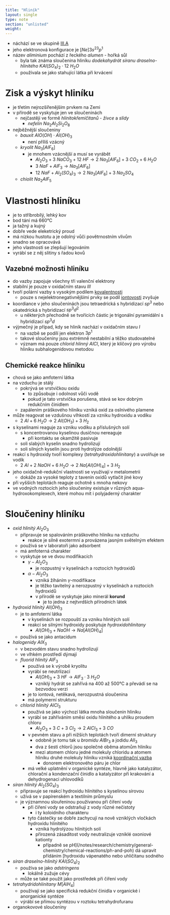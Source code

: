 ```yaml
---
title: "Hliník"
layout: single
type: note
section: "unlisted"
weight: 
---
```

- náchází se ve skupině [III.A](/notes/research/chemistry/inorganic-chemistry/periodic-table/triels)
- jeho elektronová konfigurace je $[Ne]3s^23p^1$
- název _aliminium_ pochází z řeckého _alumen_ - hořká sůl
    - byla tak známa sloučenina hliníku _dodekahydrát síranu draselno-hlinitého_ $KAl(SO_4)_2\cdot{12\ H_2O}$
    - používala se jako stahující látka při krvácení
# Zisk a výskyt hliníku
- je třetím nejrozšířenějším prvkem na Zemi
- v přírodě se vyskytuje jen ve sloučeninách
    - nejčastěji ve formě _hlinitokřemičitanů_ - _živce_ a _slídy_
        - _nefelin_ $Na_2Al_2Si_2O_8$
- nejběžnější sloučeniny
    - _bauxit_ $AlO(OH)\cdot{Al(OH)_3}$
        - není příliš vzácný
    - _kryolit_ $Na_3[AlF_6]$
        - je mnohem vzácnější a musí se vyrábět
            - $Al_2O_3+3\ NaCO_3+12\ HF\longrightarrow{2\ Na_3[AlF_6]+3\ CO_2+6\ H_2O}$
            - $3\ NaF+AlF_3\longrightarrow{Na_3[AlF_6]}$
            - $12\ NaF+Al_2(SO_4)_3\longrightarrow{2\ Na_3[AlF_6]+3\ Na_2SO_4}$
    - _chiolit_ $Na_2AlF_5$
# Vlastnosti hliníku
- je to stříbrobílý, lehký kov
- bod tání má 660°C
- ja tažný a kujný
- dobře vede eleketrický proud
- má nízkou hustotu a je odolný vůči povětrnostním vlivům
- snadno se opracovává
- jeho vlastnosti se zlepšují legováním
- vyrábí se z něj slitiny s řadou kovů
## Vazebné možnosti hliníku
- do vazby zapojuje všechny tři valenční elektrony
- stabilní je pouze v oxidačním stavu $III$
- tvoří polární vazby s vysokým podílem [kovalentnosti](/notes/research/chemistry/general-chemistry/chemical-bonds/covalent-bond)
    - pouze s nejelektronegativnějšími prvky se podíl [iontovosti](/notes/research/chemistry/general-chemistry/chemical-bonds/ionic-bond) zvyšuje
- koordiance v jeho sloučeninách jsou tetraedrická s hybridizací $sp^3$ nebo okatedrická s hybridizací $sp^3d^2$
    - u některých přechodně se tvořících částic je trigonální pyramidální s hybridizací $sp^3d$
- výjmečný je případ, kdy se hliník nachází v oxidačním stavu $I$
    - na vazbě se podílí jen elektron $3p^1$
    - takové sloučeniny jsou extrémně nestabilní a těžko studovatelné
    - význam má pouze _chlorid hlinný_ $AlCl$, který je klíčový pro výrobu hliníku subhalogenidovou metodou
## Chemické reakce hliníku
- chová se jako amfoterní látka
- na vzduchu je stálý
    - pokrývá se vrstvičkou oxidu
        - to způsobuje i odolnost vůči vodě
        - pokud je tato vrstvička porušena, stává se kov dobrým redukčním činidlem
    - zapálením práškového hliníku vzniká oxid za oslnivého plamene
- může reagovat se vzdušnou vlhkostí za vzniku hydroxidu a vodíku
    - $2\ Al+6\ H_2O\longrightarrow{2\ Al(OH_3)}+3\ H_2$
- s kyselinami reaguje za vzniku vodíku a příslušných solí
    - s koncentrovanou kyselinou dusičnou nereaguje
        - při kontaktu se okamžitě pasivuje
    - soli slabých kyselin snadno hydrolizují
    - soli silných kyselin jsou proti hydrolýze odolnější
- reakcí s hydroxidy tvoří komplexy (_tetrahydroxidohlinitany_) a uvolňuje se vodík
    - $2\ Al+2\ NaOH+6\ H_2O\longrightarrow{2\ Na[Al(OH)_4]}+3\ H_2$
- jeho oxidačně-redukční vlastnosti se využívají v metalometrii
    - dokáže za vysoké teploty z tavenin oxidů vytlačit jiné kovy
- při vyšších teplotách reaguje ochotně s mnoha nekovy
- ve vodných roztocích jeho sloučeniny existuje v různých aqua-hydroxokomplexech, které mohou mít i polyjaderný charakter 
# Sloučeniny hliníku
- _oxid hlinitý_ $Al_2O_3$
    - připravuje se spalováním práškového hliníku na vzduchu
        - reakce je silně exotermní a provázena jasným světelným efektem
    - používá se v laboratoři jako adsorbent
    - má amfoterná charakter
    - vyskytuje se ve dvou modifikacích
        - $\gamma-Al_2O_3$
            - je rozpustný v kyselinách a roztocích hydroxidů
        - $\alpha-Al_2O_3$
            - vzniká žíháním $\gamma$-modifikace
            - je těžko tavitelný a nerozpustný v kyselinách a roztocích hydroxidů
            - v přírodě se vyskytuje jako minerál **korund**
                - je to jedna z nejtvrdších přírodních látek
- _hydroxid hlinitý_ $Al(OH)_3$
    - je to amfoterní látka
        - v kyselinách se rozpouští za vzniku hlinitých solí
        - reakcí se silnými hydroxidy poskytuje _hydroxidohlinitany_
            - $Al(OH)_3+NaOH\longrightarrow{Na[Al(OH)_4]}$
    - používá se jako antacidum
- _halogenidy_ $AlX_3$
    - v bezvodém stavu snadno hydrolizují
    - ve vlhkém prostředí dýmají
    - _fluorid hlinitý_ $AlF_3$
        - používá se k výrobě kryolitu
        - vyrábí se neutrlizací
            - $Al(OH)_3+3\ HF\longrightarrow{AlF_3\cdot{3\ H_2O}}$
            - vzniklý hydrát se zahřívá na 400 až 500°C a převádí se na bezvodou verzi
        - je to iontová, netěkavá, nerozpustná sloučenina
        - má polymerní strukturu
    - _chlorid hlinitý_ $AlCl_3$
        - používá se jako výchozí látka mnoha sloučenin hliníku
        - vyrábí se zahříváním směsi oxidu hlinitého a uhlíku proudem chloru
            - $Al_2O_3+3\ C+3\ Cl_2\longrightarrow{2\ AlCl_3}+3\ CO$
        - v pevném stavu a při nižších teplotách tvoří dimerní struktury
            - odobně je tomu tak u _bromidu_ $AlBr_3$ a jodidu $AlI_3$
            - dva z šesti chlorů jsou společné oběma atomům hliníku
            - mezi atomem chloru jedné molekuly chloridu a atomem hliníku druhé molekuly hliníku vzniká [koordinační vazba](/notes/research/chemistry/general-chemistry/chemical-bonds/donor-acceptor-bond)
                - donorem elektronového páru je chlor
        - má velké uplatnění v organické syntéze, hlavně jako katalyzátor, chlorační a kondenzační činidlo a katalyzátor při krakování a dehydrogenaci uhlovodíků
- _síran hlinitý_ $Al_2(SO_4)_3$
    - připravuje se reakcí hydroxidu hlinitého s kyselinou sírovou
    - užívá se v papírenském a textilním průmyslu
    - je významnou slouřeninou používanou při čiření vody
        - při čiření vody se odstraňují z vody různé nečistoty
            - i ty koloidního charakteru
        - tyto částečky se dobře zachycují na nově vzniklých vločkách hydroxidu hlinitého
            - vzniká hydrolýzou hlinitých solí
            - přirozená zásaditost vody neutralizuje vzniklé oxoniové kationty
                - případně se pH](/notes/research/chemistry/general-chemistry/chemical-reactions/ph-and-poh) dá upravit přídáním [hydroxidu vápenatého nebo uhličitanu sodného
- _síran draselno-hlinitý_ $KAl(SO_4)_2$
    - používa se jako _adstringens_
        - lokálně zužuje cévy
    - může se také použít jako prostředek při čiření vody
- _tetrahydridohlinitany_ $M[AlH_4]$
    - používají se jako specifická redukční činidla v organické i anorganické syntéze
    - výrábí se přímou syntézou v roztoku tetrahydrofuranu
- organokovové sloučeniny